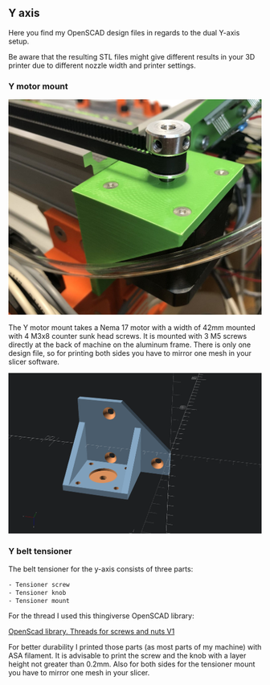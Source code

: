 ## Y axis

Here you find my OpenSCAD design files in regards to the dual Y-axis setup.

Be aware that the resulting STL files might give different results in your 3D printer due to different nozzle width and printer settings.

### Y motor mount

![Y Motor Mount](images/y_motor_mount.jpg)

The Y motor mount takes a Nema 17 motor with a width of 42mm mounted with 4 M3x8 counter sunk head screws. It is mounted with 3 M5 screws directly at the back of machine on the aluminum frame. There is only one design file, so for printing both sides you have to mirror one mesh in your slicer software.

![Y Motor Mount](images/Motor_Holder_Y_Left.png)

### Y belt tensioner

The belt tensioner for the y-axis consists of three parts:

    - Tensioner screw
    - Tensioner knob
    - Tensioner mount

For the thread I used this thingiverse OpenSCAD library:

[OpenScad library. Threads for screws and nuts V1](https://www.thingiverse.com/thing:3131126)

For better durability I printed those parts (as most parts of my machine) with ASA filament. It is advisable to print the screw and the knob with a layer height not greater than 0.2mm. Also for both sides for the tensioner mount you have to mirror one mesh in your slicer.

